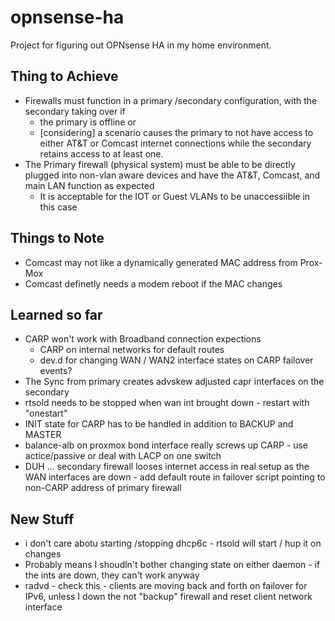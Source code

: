 # opnsense-ha
Project for figuring out OPNsense HA in my home environment.

## Thing to Achieve

* Firewalls must function in a primary /secondary configuration, with the secondary taking over if 
  * the primary is offline or
  * [considering] a scenario causes the primary to not have access to either AT&T or Comcast internet connections while the secondary retains access to at least one.
* The Primary firewall (physical system) must be able to be directly plugged into non-vlan aware devices and have the AT&T, Comcast, and main LAN function as expected
  * It is acceptable for the IOT or Guest VLANs to be unaccessiible in this case

## Things to Note
* Comcast may not like a dynamically generated MAC address from Prox-Mox
* Comcast definetly needs a modem reboot if the MAC changes

## Learned so far
* CARP won't work with Broadband connection expections
  * CARP on internal networks for default routes
  * dev.d for changing WAN / WAN2 interface states on CARP failover events?
* The Sync from primary creates advskew adjusted capr interfaces on the secondary 
* rtsold needs to be stopped when wan int brought down - restart with "onestart"
* INIT state for CARP has to be handled in addition to BACKUP and MASTER
* balance-alb on proxmox bond interface really screws up CARP - use actice/passive or deal with LACP on one switch
* DUH ... secondary firewall looses internet access in real setup as the WAN interfaces are down - add default route in failover script pointing to non-CARP address of primary firewall

## New Stuff
* i don't care abotu starting /stopping dhcp6c - rtsold will start / hup it on changes
* Probably means I shoudln't bother changing state on either daemon - if the ints are down, they can't work anyway
* radvd - check this - clients are moving back and forth on failover for IPv6, unless I down the not "backup" firewall and reset client network interface
